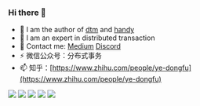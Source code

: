 ### Hi there 👋

<!--
**yedf2/yedf2** is a ✨ _special_ ✨ repository because its `README.md` (this file) appears on your GitHub profile.

Here are some ideas to get you started:

-->

- 👯 I am the author of [dtm](https://github.com/dtm-labs/dtm) and [handy](https://github.com/yedf2/handy)
- 🌱 I am an expert in distributed transaction
- 📝 Contact me: [Medium](https://medium.com/@dongfuye) [Discord](https://discord.gg/dV9jS5Rb33)
- ⚡  微信公众号：分布式事务
- 📫 知乎：[https://www.zhihu.com/people/ye-dongfu](https://www.zhihu.com/people/ye-dongfu)

![](https://github-profile-summary-cards.vercel.app/api/cards/profile-details?username=yedf2&theme=github)
![](https://github-profile-summary-cards.vercel.app/api/cards/repos-per-language?username=yedf2&theme=github)
![](https://github-profile-summary-cards.vercel.app/api/cards/most-commit-language?username=yedf2&theme=github)
![](https://github-profile-summary-cards.vercel.app/api/cards/stats?username=yedf2&theme=github)
![](https://github-profile-summary-cards.vercel.app/api/cards/productive-time?username=yedf2&theme=github)
